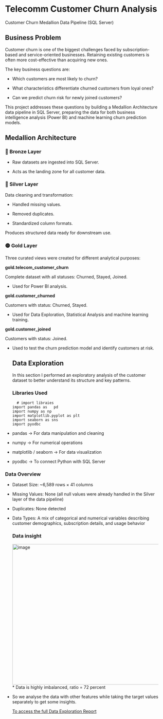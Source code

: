 # Telecomm Customer Churn Analysis
Customer Churn Medallion Data Pipeline (SQL Server)
## Business Problem

Customer churn is one of the biggest challenges faced by subscription-based and service-oriented businesses. Retaining existing customers is often more cost-effective than acquiring new ones.

The key business questions are:

* Which customers are most likely to churn?

* What characteristics differentiate churned customers from loyal ones?

* Can we predict churn risk for newly joined customers?

This project addresses these questions by building a Medallion Architecture data pipeline in SQL Server, preparing the data for both business intelligence analysis (Power BI) and machine learning churn prediction models.


## Medallion Architecture
### 🔹 Bronze Layer

* Raw datasets are ingested into SQL Server.

* Acts as the landing zone for all customer data.

### 🔸 Silver Layer

Data cleaning and transformation:

* Handled missing values.

* Removed duplicates.

* Standardized column formats.

Produces structured data ready for downstream use.

### 🟡 Gold Layer

Three curated views were created for different analytical purposes:

**gold.telecom_customer_churn**

Complete dataset with all statuses: Churned, Stayed, Joined.

* Used for Power BI analysis.

**gold.customer_churned**

Customers with status: Churned, Stayed.

* Used for Data Exploration, Statistical Analysis and machine learning training.

  

**gold.customer_joined**

Customers with status: Joined.

* Used to test the churn prediction model and identify customers at risk.


  ## Data Exploration
  In this section I performed an exploratory analysis of the customer dataset to better understand its structure and key patterns.

  ### Libraries Used
    ```
      # import libraies
    import pandas as   pd
    import numpy as np
    import matplotlib.pyplot as plt
    import seaborn as sns
    import pyodbc
  ```
* pandas → For data manipulation and cleaning

* numpy → For numerical operations

* matplotlib / seaborn → For data visualization

* pyodbc → To connect Python with SQL Server
 ### Data Overview
 * Dataset Size: ~6,589 rows × 41 columns

* Missing Values: None (all null values were already handled in the Silver layer of the data pipeline)

* Duplicates: None detected

* Data Types: A mix of categorical and numerical variables describing customer demographics, subscription details, and usage behavior

  ### Data insight
  <img width="580" height="462" alt="image" src="https://github.com/user-attachments/assets/d581f368-eb72-4621-8038-5e27a7a1a69b" />
  * Data is highly imbalanced, ratio = 72 percent
* So we analyse the data with other features while taking the target values separately to get some insights.

  [To access the full Data Exploration Report](https://github.com/Ihenx/Telecomm_Customer_Churn_Analysis/blob/main/Data_Exploration_and_prediction/Customer%20Data%20Exploration.ipynb)

  

 
